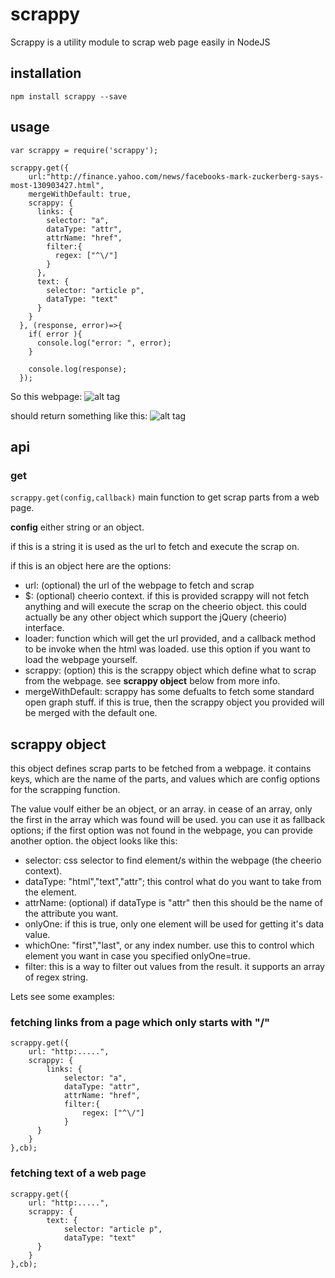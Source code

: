 # scrappy
Scrappy is a utility module to scrap web page easily in NodeJS

## installation
`npm install scrappy --save`

## usage

```
var scrappy = require('scrappy');

scrappy.get({
    url:"http://finance.yahoo.com/news/facebooks-mark-zuckerberg-says-most-130903427.html",
    mergeWithDefault: true,
    scrappy: {
      links: {
        selector: "a",
        dataType: "attr",
        attrName: "href",
        filter:{
          regex: ["^\/"]
        }
      },
      text: {
        selector: "article p",
        dataType: "text"
      }
    }
  }, (response, error)=>{
    if( error ){
      console.log("error: ", error);
    }
    
    console.log(response);
  });

```

So this webpage:
![alt tag](https://raw.githubusercontent.com/mrharel/scrappy/master/yahoo.png)

should return something like this:
![alt tag](https://raw.githubusercontent.com/mrharel/scrappy/master/yahoo-result.png)

## api
### get
`scrappy.get(config,callback)`
main function to get scrap parts from a web page. 

**config** either string or an object. 

if this is a string it is used as the url to fetch and execute the scrap on. 

if this is an object here are the options:
- url: (optional) the url of the webpage to fetch and scrap
- $: (optional) cheerio context. if this is provided scrappy will not fetch anything and will execute the scrap on the cheerio object. this could actually be any other object which support the jQuery (cheerio) interface. 
- loader: function which will get the url provided, and a callback method to be invoke when the html was loaded. use this option if you want to load the webpage yourself. 
- scrappy: (option) this is the scrappy object which define what to scrap from the webpage. see **scrappy object** below from more info.
- mergeWithDefault: scrappy has some defualts to fetch some standard open graph stuff. if this is true, then the scrappy object you provided will be merged with the default one. 


## scrappy object
this object defines scrap parts to be fetched from a webpage. it contains keys, which are the name of the parts, and values which are config options for the scrapping function. 

The value voulf either be an object, or an array. in cease of an array, only the first in the array which was found will be used. you can use it as fallback options; if the first option was not found in the webpage, you can provide another option. 
the object looks like this:
- selector: css selector to find element/s within the webpage (the cheerio context). 
- dataType: "html","text","attr"; this control what do you want to take from the element. 
- attrName: (optional) if dataType is "attr" then this should be the name of the attribute you want.
- onlyOne: if this is true, only one element will be used for getting it's data value. 
- whichOne: "first","last", or any index number. use this to control which element you want in case you specified onlyOne=true. 
- filter: this is a way to filter out values from the result. it supports an array of regex string. 
 

Lets see some examples:

### fetching links from a page which only starts with "/"
```
scrappy.get({
    url: "http:.....",
    scrappy: {
        links: {
            selector: "a",
            dataType: "attr",
            attrName: "href",
            filter:{
                regex: ["^\/"]
            }
      }
    }
},cb);
```

### fetching text of a web page
```
scrappy.get({
    url: "http:.....",
    scrappy: {
        text: {
            selector: "article p",
            dataType: "text"
      }
    }
},cb);
```
